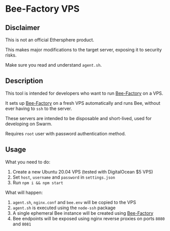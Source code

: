 # Bee-Factory VPS

## Disclaimer

This is not an official Ethersphere product.

This makes major modifications to the target server, exposing it to security risks.

Make sure you read and understand `agent.sh`.

## Description

This tool is intended for developers who want to run [Bee-Factory](https://github.com/ethersphere/bee-factory) on a VPS.

It sets up [Bee-Factory](https://github.com/ethersphere/bee-factory) on a fresh VPS automatically and runs Bee, without ever having to `ssh` to the server.

These servers are intended to be disposable and short-lived, used for developing on Swarm.

Requires `root` user with password authentication method.

## Usage

What you need to do:

1. Create a new Ubuntu 20.04 VPS (tested with DigitalOcean $5 VPS)
2. Set `host`, `username` and `password` in `settings.json`
3. Run `npm i && npm start`

What will happen:

1. `agent.sh`, `nginx.conf` and `bee.env` will be copied to the VPS
2. `agent.sh` is executed using the `node-ssh` package
3. A single ephemeral Bee instance will be created using [Bee-Factory](https://github.com/ethersphere/bee-factory)
4. Bee endpoints will be exposed using nginx reverse proxies on ports `8080` and `8081`
